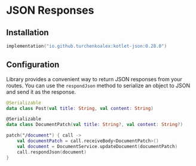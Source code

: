 # JSON Responses

## Installation

```kotlin
implementation("io.github.turchenkoalex:kotlet-json:0.28.0")
```

## Configuration

Library provides a convenient way to return JSON responses from your routes. You can use the `respondJson` method to
serialize an object to JSON and send it as the response.

```kotlin
@Serializable
data class Post(val title: String, val content: String)

@Serializable
data class DocumentPatch(val title: String?, val content: String?)

patch("/document") { call ->
    val documentPatch = call.receiveBody<DocumentPatch>()
    val document = DocumentService.updateDocument(documentPatch)
    call.respondJson(document)
}
```

